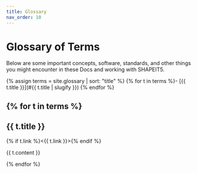```yaml
---
title: Glossary
nav_order: 10
---
```


# Glossary of Terms

Below are some important concepts, software, standards, and other things you might encounter in these Docs and working with SHAPEIT5. 

{% assign terms = site.glossary | sort: "title" %}
{% for t in terms %}- [{{ t.title }}](#{{ t.title | slugify }})
{% endfor %}

{% for t in terms %}
--------

## {{ t.title }}

{% if t.link %}<{{ t.link }}>{% endif %}

{{ t.content }}

{% endfor %}

